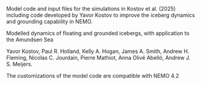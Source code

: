 Model code and input files for the simulations in Kostov et al. (2025) 
including code developed by Yavor Kostov to improve the iceberg dynamics
and grounding capability in NEMO.

Modelled dynamics of floating and grounded icebergs, with application to the Amundsen Sea

Yavor Kostov, Paul R. Holland, Kelly A. Hogan, James A. Smith, Andrew H. Fleming, Nicolas C. Jourdain, Pierre Mathiot, Anna Olivé Abelló, Andrew J. S. Meijers.  

The customizations of the model code are compatible with NEMO 4.2
